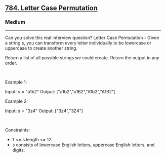 <h2><a href="https://leetcode.com/problems/letter-case-permutation/">784. Letter Case Permutation</a></h2><h3>Medium</h3><hr>Can you solve this real interview question? Letter Case Permutation - Given a string s, you can transform every letter individually to be lowercase or uppercase to create another string.

Return a list of all possible strings we could create. Return the output in any order.

 

Example 1:


Input: s = "a1b2"
Output: ["a1b2","a1B2","A1b2","A1B2"]


Example 2:


Input: s = "3z4"
Output: ["3z4","3Z4"]


 

Constraints:

 * 1 <= s.length <= 12
 * s consists of lowercase English letters, uppercase English letters, and digits.